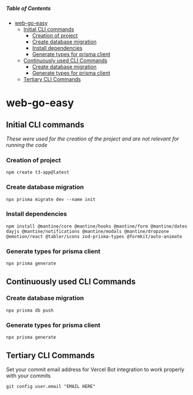 ##### Table of Contents
- [web-go-easy](#web-go-easy)
  - [Initial CLI commands](#initial-cli-commands)
    - [Creation of project](#creation-of-project)
    - [Create database migration](#create-database-migration)
    - [Install dependencies](#install-dependencies)
    - [Generate types for prisma client](#generate-types-for-prisma-client)
  - [Continuously used CLI Commands](#continuously-used-cli-commands)
    - [Create database migration](#create-database-migration-1)
    - [Generate types for prisma client](#generate-types-for-prisma-client-1)
  - [Tertiary CLI Commands](#tertiary-cli-commands)


# web-go-easy

## Initial CLI commands
*These were used for the creation of the project and are not relevant for running the code*
### Creation of project
```
npm create t3-app@latest
```

### Create database migration
```
npx prisma migrate dev --name init
```
### Install dependencies
```
npm install @mantine/core @mantine/hooks @mantine/form @mantine/dates dayjs @mantine/notifications @mantine/modals @mantine/dropzone @emotion/react @tabler/icons zod-prisma-types @formkit/auto-animate
```
### Generate types for prisma client
```
npx prisma generate
```

## Continuously used CLI Commands

### Create database migration
```
npx prisma db push
```

### Generate types for prisma client
```
npx prisma generate
```

## Tertiary CLI Commands
Set your commit email address for Vercel Bot integration to work properly with your commits
```
git config user.email "EMAIL HERE"
```
